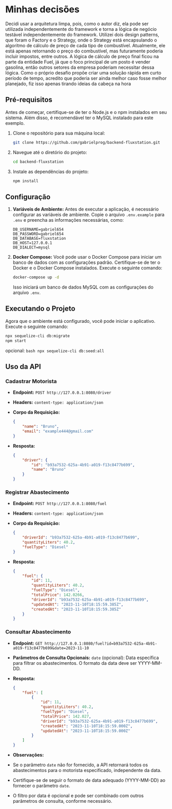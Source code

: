 # Minhas decisões

Decidi usar a arquitetura limpa, pois, como o autor diz, ela pode ser utilizada independentemente do framework e torna a lógica de negócio testável independentemente do framework. Utilizei dois design patterns, que foram o Factory e o Strategy, onde o Strategy está encapsulando o algoritmo de cálculo de preço de cada tipo de combustível. Atualmente, ele está apenas retornando o preço do combustível, mas futuramente poderia incluir impostos, entre outros. A lógica de cálculo de preço final ficou na parte da entidade Fuel, já que o foco principal de um posto é vender gasolina, então outros setores da empresa poderiam necessitar dessa lógica. Como o próprio desafio propõe criar uma solução rápida em curto período de tempo, acredito que poderia ser ainda melhor caso fosse melhor planejado, fiz isso apenas tirando ideias da cabeça na hora

## Pré-requisitos
Antes de começar, certifique-se de ter o Node.js e o npm instalados em seu sistema. Além disso, é recomendável ter o MySQL instalado para este exemplo.

1. Clone o repositório para sua máquina local:

    ```bash
    git clone https://github.com/gabrielprog/backend-fluxstation.git
    ```

2. Navegue até o diretório do projeto:

    ```bash
    cd backend-fluxstation
    ```

3. Instale as dependências do projeto:

    ```bash
    npm install

## Configuração

1. **Variáveis de Ambiente:**
   Antes de executar a aplicação, é necessário configurar as variáveis de ambiente. Copie o arquivo `.env.example` para `.env` e preencha as informações necessárias, como:

    ```env
    DB_USERNAME=gabriel654
    DB_PASSWORD=gabriel654
    DB_DATABASE=fluxstation
    DB_HOST=127.0.0.1
    DB_DIALECT=mysql
    ```

2. **Docker Compose:**
   Você pode usar o Docker Compose para iniciar um banco de dados com as configurações padrão. Certifique-se de ter o Docker e o Docker Compose instalados. Execute o seguinte comando:

    ```bash
    docker-compose up -d
    ```

   Isso iniciará um banco de dados MySQL com as configurações do arquivo `.env`.

## Executando o Projeto

Agora que o ambiente está configurado, você pode iniciar o aplicativo. Execute o seguinte comando:

```bash
npx sequelize-cli db:migrate
npm start
```

opcional: ```bash npx sequelize-cli db:seed:all```

## Uso da API

### Cadastrar Motorista

- **Endpoint:** `POST http://127.0.0.1:8080/driver`
- **Headers:** `content-type: application/json`
- **Corpo da Requisição:**

    ```json
    {
        "name": "Bruno",
        "email": "example444@gmail.com"
    }
    ```

- **Resposta:**

    ```json
    {
        "driver": {
            "id": "b93a7532-625a-4b91-a019-f13c8477b699",
            "name": "Bruno"
        }
    }
    ```

### Registrar Abastecimento

- **Endpoint:** `POST http://127.0.0.1:8080/fuel`
- **Headers:** `content-type: application/json`
- **Corpo da Requisição:**

    ```json
    {
        "driverId": "b93a7532-625a-4b91-a019-f13c8477b699",
        "quantityLiters": 40.2,
        "fuelType": "Diesel"
    }
    ```

- **Resposta:**

    ```json
    {
        "fuel": {
            "id": 11,
            "quantityLiters": 40.2,
            "fuelType": "Diesel",
            "totalPrice": 142.0266,
            "driverId": "b93a7532-625a-4b91-a019-f13c8477b699",
            "updatedAt": "2023-11-10T18:15:59.385Z",
            "createdAt": "2023-11-10T18:15:59.385Z"
        }
    }
    ```

### Consultar Abastecimento

- **Endpoint:** `GET http://127.0.0.1:8080/fuel?id=b93a7532-625a-4b91-a019-f13c8477b699&date=2023-11-10`
- **Parâmetros de Consulta Opcionais:**
	`date` (opcional): Data específica para filtrar os abastecimentos. O formato da data deve ser YYYY-MM-DD.
- **Resposta:**

    ```json
    {
        "fuel": [
            {
                "id": 11,
                "quantityLiters": 40.2,
                "fuelType": "Diesel",
                "totalPrice": 142.027,
                "driverId": "b93a7532-625a-4b91-a019-f13c8477b699",
                "createdAt": "2023-11-10T18:15:59.000Z",
                "updatedAt": "2023-11-10T18:15:59.000Z"
            }
        ]
    }
    ```
- **Observações:**

- Se o parâmetro `date` não for fornecido, a API retornará todos os abastecimentos para o motorista especificado, independente da data.
- Certifique-se de seguir o formato de data adequado (YYYY-MM-DD) ao fornecer o parâmetro `date`.
- O filtro por data é opcional e pode ser combinado com outros parâmetros de consulta, conforme necessário.

